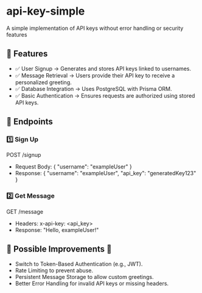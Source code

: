 # api-key-simple
A simple implementation of API keys without error handling or security features

## 📌 Features
- ✅ User Signup → Generates and stores API keys linked to usernames.
- ✅ Message Retrieval → Users provide their API key to receive a personalized greeting.
- ✅ Database Integration → Uses PostgreSQL with Prisma ORM.
- ✅ Basic Authentication → Ensures requests are authorized using stored API keys.

## 🚀 Endpoints
### 1️⃣ Sign Up
POST /signup
- Request Body: { "username": "exampleUser" }
- Response: { "username": "exampleUser", "api_key": "generatedKey123" }

### 2️⃣ Get Message
GET /message
- Headers: x-api-key: <api_key>
- Response: "Hello, exampleUser!"

## 🔧 Possible Improvements 🚀
- Switch to Token-Based Authentication (e.g., JWT).
- Rate Limiting to prevent abuse.
- Persistent Message Storage to allow custom greetings.
- Better Error Handling for invalid API keys or missing headers.

